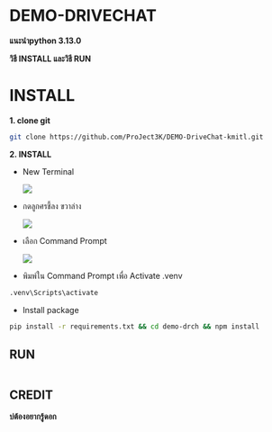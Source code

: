 # DEMO-DRIVECHAT

**แนะนำpython 3.13.0**

**วิธี INSTALL และวิธี RUN**


# INSTALL 

**1. clone git**
``` bash
git clone https://github.com/ProJect3K/DEMO-DriveChat-kmitl.git
```

**2. INSTALL**

- New Terminal

  ![](https://drive.google.com/uc?export=view&id=1gwGcJBp5f_Q9fQ0luyI69tcrecogdFR_)
  
- กดลูกศรชี้ลง ขวาล่าง

  ![](https://drive.google.com/uc?export=view&id=1B8eIcyHWJNJxQoNWKPMcW4pgO45LwGoE)

- เลือก Command Prompt

  ![](https://drive.google.com/uc?export=view&id=1VflNrATWNsp8vaRnsAH2XxBQJqHTjuw1)

 
 - พิมพ์ใน Command Prompt เพื่อ Activate .venv
``` bash
.venv\Scripts\activate
```
 
 - Install package
``` bash
pip install -r requirements.txt && cd demo-drch && npm install
```




## RUN

``` bash

```

## CREDIT
**บ่ต้องอยากรู้ดอก**

